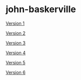 john-baskerville
================
[Version 1](http://aineoh.github.io/john-baskerville/version-1.html)

[Version 2](http://aineoh.github.io/john-baskerville/version-2.html)

[Version 3](http://aineoh.github.io/john-baskerville/version-3.html)

[Version 4](http://aineoh.github.io/john-baskerville/version-4.html)

[Version 5](http://aineoh.github.io/john-baskerville/version-5.html)

[Version 6](http://aineoh.github.io/john-baskerville/version-6.html)
